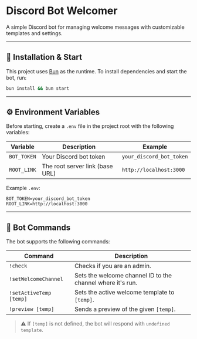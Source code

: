 # Discord Bot Welcomer

A simple Discord bot for managing welcome messages with customizable templates and settings.

---

## 🚀 Installation & Start

This project uses [Bun](https://bun.sh/) as the runtime.
To install dependencies and start the bot, run:

```bash
bun install && bun start
```

---

## ⚙️ Environment Variables

Before starting, create a `.env` file in the project root with the following variables:

| Variable    | Description                     | Example                  |
| ----------- | ------------------------------- | ------------------------ |
| `BOT_TOKEN` | Your Discord bot token          | `your_discord_bot_token` |
| `ROOT_LINK` | The root server link (base URL) | `http://localhost:3000`  |

Example `.env`:

```env
BOT_TOKEN=your_discord_bot_token
ROOT_LINK=http://localhost:3000
```

---

## 💬 Bot Commands

The bot supports the following commands:

| Command                 | Description                                                |
| ----------------------- | ---------------------------------------------------------- |
| `!check`                | Checks if you are an admin.                                |
| `!setWelcomeChannel`    | Sets the welcome channel ID to the channel where it's run. |
| `!setActiveTemp [temp]` | Sets the active welcome template to `[temp]`.              |
| `!preview [temp]`       | Sends a preview of the given `[temp]`.                     |

> ⚠️ If `[temp]` is not defined, the bot will respond with `undefined template`.
